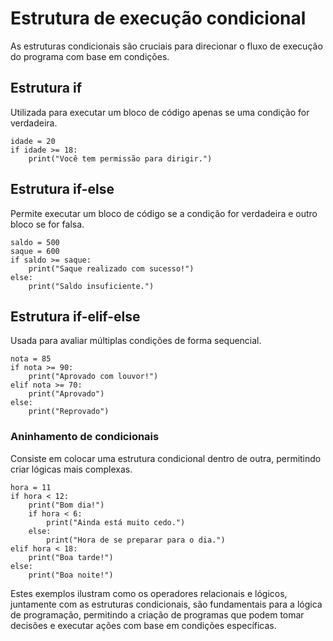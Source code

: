# Estrutura de execução condicional

As estruturas condicionais são cruciais para direcionar o fluxo de execução do programa com base em condições.

## Estrutura if

Utilizada para executar um bloco de código apenas se uma condição for verdadeira.

```
idade = 20
if idade >= 18:
    print("Você tem permissão para dirigir.")
```

## Estrutura if-else

Permite executar um bloco de código se a condição for verdadeira e outro bloco se for falsa.

```
saldo = 500
saque = 600
if saldo >= saque:
    print("Saque realizado com sucesso!")
else:
    print("Saldo insuficiente.")
```

## Estrutura if-elif-else

Usada para avaliar múltiplas condições de forma sequencial.

```
nota = 85
if nota >= 90:
    print("Aprovado com louvor!")
elif nota >= 70:
    print("Aprovado")
else:
    print("Reprovado")
```

### Aninhamento de condicionais

Consiste em colocar uma estrutura condicional dentro de outra, permitindo criar lógicas mais complexas.

```
hora = 11
if hora < 12:
    print("Bom dia!")
    if hora < 6:
        print("Ainda está muito cedo.")
    else:
        print("Hora de se preparar para o dia.")
elif hora < 18:
    print("Boa tarde!")
else:
    print("Boa noite!")
```

Estes exemplos ilustram como os operadores relacionais e lógicos, juntamente com as estruturas condicionais, são fundamentais para a lógica de programação, permitindo a criação de programas que podem tomar decisões e executar ações com base em condições específicas.
